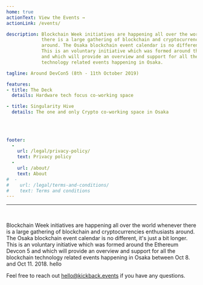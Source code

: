```yaml
---
home: true
actionText: View the Events →
actionLink: /events/

description: Blockchain Week initiatives are happening all over the world whenever 
             there is a large gathering of blockchain and cryptocurrencies enthusiasts 
             around. The Osaka blockchain event calendar is no different, it's just a bit longer.
             This is an voluntary initiative which was formed around the Ethereum Devcon 5
             and which will provide an overview and support for all the blockchain 
             technology related events happening in Osaka.

tagline: Around DevCon5 (8th - 11th October 2019)

features:
- title: The Deck
  details: Hardware tech focus co-working space

- title: Singularity Hive
  details: The one and only Crypto co-working space in Osaka

  
  
  
footer:
  -
    url: /legal/privacy-policy/
    text: Privacy policy
  -
    url: /about/
    text: About
#  -
#    url: /legal/terms-and-conditions/
#    text: Terms and conditions
---
```


<hr /><br />

Blockchain Week initiatives are happening all over the world whenever
there is a large gathering of blockchain and cryptocurrencies enthusiasts 
around. The Osaka blockchain event calendar is no different, it's just a bit longer.
This is an voluntary initiative which was formed around the Ethereum Devcon 5 
and which will provide an overview and support for all the blockchain 
technology related events happening in Osaka between Oct 8. and Oct 11. 2018. 
hello

Feel free to reach out hello@kickback.events if you have any questions.
<br />
